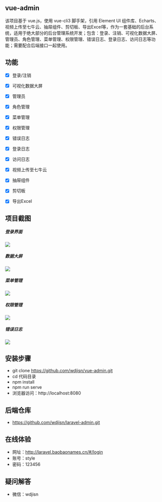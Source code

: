 ## vue-admin
该项目基于 vue.js，使用 vue-cli3 脚手架，引用 Element UI 组件库、Echarts、视频上传至七牛云、抽屉组件、剪切板、导出Excel等，作为一套基础的后台系统，适用于绝大部分的后台管理系统开发；包含：登录、注销、可视化数据大屏、管理员、角色管理、菜单管理、权限管理、错误日志、登录日志、访问日志等功能；需要配合后端接口一起使用。


## 功能
-   [x] 登录/注销
-   [x] 可视化数据大屏
-   [x] 管理员
-   [x] 角色管理
-   [x] 菜单管理
-   [x] 权限管理
-   [x] 错误日志
-   [x] 登录日志
-   [x] 访问日志
-   [x] 视频上传至七牛云
-   [x] 抽屉组件
-   [x] 剪切板
-   [x] 导出Excel



## 项目截图
##### 登录界面
![](https://sobj.oss-cn-beijing.aliyuncs.com/image/20201022/login.png)
##### 数据大屏
![](https://sobj.oss-cn-beijing.aliyuncs.com/image/20201022/dataV.png)
##### 菜单管理
![](https://sobj.oss-cn-beijing.aliyuncs.com/image/20201130/menu.png)
##### 权限管理
![](https://sobj.oss-cn-beijing.aliyuncs.com/image/20201130/permission.png)
##### 错误日志
![](https://sobj.oss-cn-beijing.aliyuncs.com/image/20201130/error.png)


## 安装步骤
-  git clone https://github.com/wdjisn/vue-admin.git
-  cd 代码目录 
-  npm install
-  npm run serve
-  浏览器访问：http://localhost:8080


## 后端仓库
-  https://github.com/wdjisn/laravel-admin.git


## 在线体验
- 网址：http://laravel.baobaonames.cn/#/login
- 账号：style
- 密码：123456


## 疑问解答
- 微信：wdjisn
